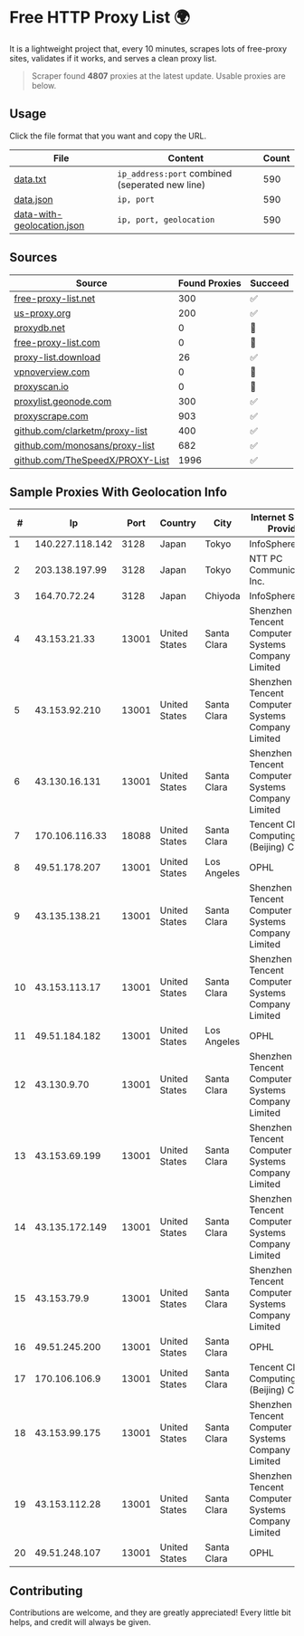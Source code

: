 
# Free HTTP Proxy List 🌍

It is a lightweight project that, every 10 minutes, scrapes lots of free-proxy sites, validates if it works, and serves a clean proxy list.


> Scraper found **4807** proxies at the latest update. Usable proxies are below.

## Usage

Click the file format that you want and copy the URL.


|File|Content|Count|
|----|-------|-----|
|[data.txt](https://raw.githubusercontent.com/themiralay/Proxy-List-World/master/data.txt)|`ip_address:port` combined (seperated new line)|590|
|[data.json](https://raw.githubusercontent.com/themiralay/Proxy-List-World/master/data.json)|`ip, port`|590|
|[data-with-geolocation.json](https://raw.githubusercontent.com/themiralay/Proxy-List-World/master/data-with-geolocation.json)|`ip, port, geolocation`|590|

## Sources

|Source|Found Proxies|Succeed|
|------|-------------|-------|
|[free-proxy-list.net](https://free-proxy-list.net)|300|✅|
|[us-proxy.org](https://www.us-proxy.org)|200|✅|
|[proxydb.net](http://proxydb.net)|0|🚫|
|[free-proxy-list.com](https://free-proxy-list.com/?page=&port=&type%5B%5D=http&type%5B%5D=https&up_time=0&search=Search)|0|🚫|
|[proxy-list.download](https://www.proxy-list.download/HTTP)|26|✅|
|[vpnoverview.com](https://vpnoverview.com/privacy/anonymous-browsing/free-proxy-servers)|0|🚫|
|[proxyscan.io](https://www.proxyscan.io)|0|🚫|
|[proxylist.geonode.com](https://proxylist.geonode.com/api/proxy-list?limit=300&page=1&sort_by=lastChecked&sort_type=desc&protocols=http,https)|300|✅|
|[proxyscrape.com](https://api.proxyscrape.com/v2/?request=displayproxies&protocol=http&timeout=10000&country=all&ssl=all&anonymity=all)|903|✅|
|[github.com/clarketm/proxy-list](https://raw.githubusercontent.com/clarketm/proxy-list/master/proxy-list-raw.txt)|400|✅|
|[github.com/monosans/proxy-list](https://raw.githubusercontent.com/monosans/proxy-list/main/proxies/http.txt)|682|✅|
|[github.com/TheSpeedX/PROXY-List](https://raw.githubusercontent.com/TheSpeedX/PROXY-List/master/http.txt)|1996|✅|


## Sample Proxies With Geolocation Info

|#|Ip|Port|Country|City|Internet Service Provider|
|-|--|----|-------|----|-------------------------|
|1|140.227.118.142|3128|Japan|Tokyo|InfoSphere|
|2|203.138.197.99|3128|Japan|Tokyo|NTT PC Communications, Inc.|
|3|164.70.72.24|3128|Japan|Chiyoda|InfoSphere|
|4|43.153.21.33|13001|United States|Santa Clara|Shenzhen Tencent Computer Systems Company Limited|
|5|43.153.92.210|13001|United States|Santa Clara|Shenzhen Tencent Computer Systems Company Limited|
|6|43.130.16.131|13001|United States|Santa Clara|Shenzhen Tencent Computer Systems Company Limited|
|7|170.106.116.33|18088|United States|Santa Clara|Tencent Cloud Computing (Beijing) Co|
|8|49.51.178.207|13001|United States|Los Angeles|OPHL|
|9|43.135.138.21|13001|United States|Santa Clara|Shenzhen Tencent Computer Systems Company Limited|
|10|43.153.113.17|13001|United States|Santa Clara|Shenzhen Tencent Computer Systems Company Limited|
|11|49.51.184.182|13001|United States|Los Angeles|OPHL|
|12|43.130.9.70|13001|United States|Santa Clara|Shenzhen Tencent Computer Systems Company Limited|
|13|43.153.69.199|13001|United States|Santa Clara|Shenzhen Tencent Computer Systems Company Limited|
|14|43.135.172.149|13001|United States|Santa Clara|Shenzhen Tencent Computer Systems Company Limited|
|15|43.153.79.9|13001|United States|Santa Clara|Shenzhen Tencent Computer Systems Company Limited|
|16|49.51.245.200|13001|United States|Santa Clara|OPHL|
|17|170.106.106.9|13001|United States|Santa Clara|Tencent Cloud Computing (Beijing) Co|
|18|43.153.99.175|13001|United States|Santa Clara|Shenzhen Tencent Computer Systems Company Limited|
|19|43.153.112.28|13001|United States|Santa Clara|Shenzhen Tencent Computer Systems Company Limited|
|20|49.51.248.107|13001|United States|Santa Clara|OPHL|



## Contributing

Contributions are welcome, and they are greatly appreciated! Every
little bit helps, and credit will always be given.

